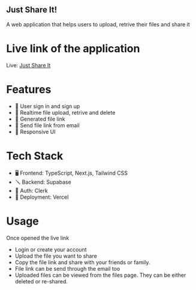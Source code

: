 ## Just Share It!
A web application that helps users to upload, retrive their files and share it

# Live link of the application
Live: [Just Share It](https://just-share-it.vercel.app/)

# Features
- 🔐 User sign in and sign up 
- 🧠 Realtime file upload, retrive and delete
- 🔗 Generated file link
- 📩 Send file link from email
- 🌼 Responsive UI

# Tech Stack
- 🖥️ Frontend: TypeScript, Next.js, Tailwind CSS
- 🪛 Backend: Supabase
- 🔐 Auth: Clerk
- 🚀 Deployment: Vercel

# Usage
Once opened the live link
- Login or create your account
- Upload the file you want to share
- Copy the file link and share with your friends or family.
- File link can be send through the email too
- Uploaded files can be viewed from the files page. They can be either deleted or re-shared.
